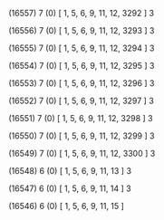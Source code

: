 (16557) 7 (0) [ 1, 5, 6, 9, 11, 12, 3292 ] 3 


(16556) 7 (0) [ 1, 5, 6, 9, 11, 12, 3293 ] 3 


(16555) 7 (0) [ 1, 5, 6, 9, 11, 12, 3294 ] 3 


(16554) 7 (0) [ 1, 5, 6, 9, 11, 12, 3295 ] 3 


(16553) 7 (0) [ 1, 5, 6, 9, 11, 12, 3296 ] 3 


(16552) 7 (0) [ 1, 5, 6, 9, 11, 12, 3297 ] 3 


(16551) 7 (0) [ 1, 5, 6, 9, 11, 12, 3298 ] 3 


(16550) 7 (0) [ 1, 5, 6, 9, 11, 12, 3299 ] 3 


(16549) 7 (0) [ 1, 5, 6, 9, 11, 12, 3300 ] 3 


(16548) 6 (0) [ 1, 5, 6, 9, 11, 13 ] 3 


(16547) 6 (0) [ 1, 5, 6, 9, 11, 14 ] 3 


(16546) 6 (0) [ 1, 5, 6, 9, 11, 15 ]  


